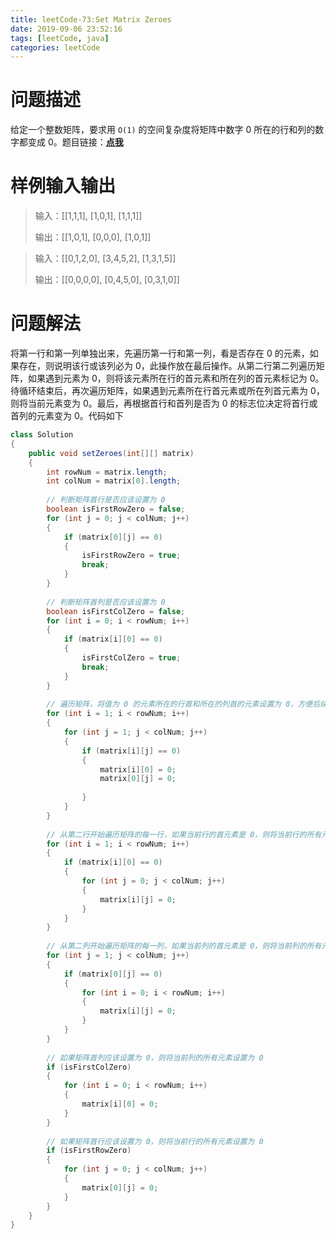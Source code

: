 ```yaml
---
title: leetCode-73:Set Matrix Zeroes
date: 2019-09-06 23:52:16
tags: [leetCode, java]
categories: leetCode
---
```


# 问题描述

给定一个整数矩阵，要求用 `O(1)` 的空间复杂度将矩阵中数字 0 所在的行和列的数字都变成 0。题目链接：**[点我](https://leetcode.com/problems/set-matrix-zeroes/)**

<!-- more -->

# 样例输入输出

> 输入：[[1,1,1], [1,0,1], [1,1,1]]
>
> 输出：[[1,0,1], [0,0,0], [1,0,1]]

> 输入：[[0,1,2,0], [3,4,5,2], [1,3,1,5]]
>
> 输出：[[0,0,0,0], [0,4,5,0], [0,3,1,0]]

# 问题解法

将第一行和第一列单独出来，先遍历第一行和第一列，看是否存在 0 的元素，如果存在，则说明该行或该列必为 0，此操作放在最后操作。从第二行第二列遍历矩阵，如果遇到元素为 0，则将该元素所在行的首元素和所在列的首元素标记为 0。待循环结束后，再次遍历矩阵，如果遇到元素所在行首元素或所在列首元素为 0，则将当前元素变为 0。最后，再根据首行和首列是否为 0 的标志位决定将首行或首列的元素变为 0。代码如下

```java
class Solution 
{
    public void setZeroes(int[][] matrix)
    {
        int rowNum = matrix.length;
        int colNum = matrix[0].length;
        
        // 判断矩阵首行是否应该设置为 0
        boolean isFirstRowZero = false;
        for (int j = 0; j < colNum; j++)
        {
            if (matrix[0][j] == 0)
            {
                isFirstRowZero = true;
                break;
            }
        }
        
        // 判断矩阵首列是否应该设置为 0
        boolean isFirstColZero = false;
        for (int i = 0; i < rowNum; i++)
        {
            if (matrix[i][0] == 0)
            {
                isFirstColZero = true;
                break;
            }
        }
        
        // 遍历矩阵，将值为 0 的元素所在的行首和所在的列首的元素设置为 0，方便后续操作
        for (int i = 1; i < rowNum; i++)
        {
            for (int j = 1; j < colNum; j++)
            {
                if (matrix[i][j] == 0)
                {
                    matrix[i][0] = 0;
                    matrix[0][j] = 0;
                    
                }
            }
        }
        
        // 从第二行开始遍历矩阵的每一行，如果当前行的首元素是 0，则将当前行的所有元素值设置为 0
        for (int i = 1; i < rowNum; i++)
        {
            if (matrix[i][0] == 0)
            {
                for (int j = 0; j < colNum; j++)
                {
                    matrix[i][j] = 0;
                }
            }
        }
        
        // 从第二列开始遍历矩阵的每一列，如果当前列的首元素是 0，则将当前列的所有元素值设置为 0
        for (int j = 1; j < colNum; j++)
        {
            if (matrix[0][j] == 0)
            {
                for (int i = 0; i < rowNum; i++)
                {
                    matrix[i][j] = 0;
                }
            }
        }
        
        // 如果矩阵首列应该设置为 0，则将当前列的所有元素设置为 0
        if (isFirstColZero)
        {
            for (int i = 0; i < rowNum; i++)
            {
                matrix[i][0] = 0;
            }
        }
        
        // 如果矩阵首行应该设置为 0，则将当前行的所有元素设置为 0
        if (isFirstRowZero)
        {
            for (int j = 0; j < colNum; j++)
            {
                matrix[0][j] = 0;
            }
        }
    }
}
```

